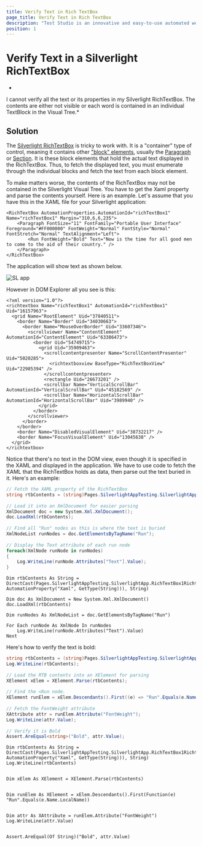 ```yaml
---
title: Verify Text in Rich TextBox
page_title: Verify Text in Rich TextBox
description: "Test Studio is an innovative and easy-to-use automated web, WPF and load testing solution. Test Studio tests support essential technologies like ASP.NET AJAX, Silverlight, PHP and MVC. HTML5, Testing framework, functional testing, performance testing, load testing, exploratory testing, manual testing."
position: 1
---
```

# Verify Text in a Silverlight RichTextBox
*
I cannot verify all the text or its properties in my Silverlight RichTextBox. The contents are either not visible or each word is contained in an individual TextBlock in the Visual Tree.*

## Solution

The <a href="http://msdn.microsoft.com/en-us/library/system.windows.controls.richtextbox%28v=vs.95%29.aspx" target="_blank">Silverlight RichTextBox</a> is tricky to work with. It is a "container" type of control, meaning it contains other <a href="http://msdn.microsoft.com/en-us/library/system.windows.documents.block%28v=vs.95%29.aspx" target="_blank">"block" elements</a>, usually the <a href="http://msdn.microsoft.com/en-us/library/system.windows.documents.paragraph%28v=vs.95%29.aspx" target="_blank">Paragraph</a> or <a href="http://msdn.microsoft.com/en-us/library/system.windows.documents.section%28v=vs.95%29.aspx" target="_blank">Section</a>. It is these block elements that hold the actual text displayed in the RichTextBox. Thus, to fetch the displayed text, you must enumerate through the individual blocks and fetch the text from each block element.

To make matters worse, the contents of the RichTextBox may not be contained in the Silverlight Visual Tree. You have to get the Xaml property and parse the contents yourself. Here is an example. Let's assume that you have this in the XAML file for your Silverlight application:

````XAML
<RichTextBox AutomationProperties.AutomationId="richTextBox1" Name="richTextBox1" Margin="310,6,6,235">
    <Paragraph FontSize="11" FontFamily="Portable User Interface" Foreground="#FF000000" FontWeight="Normal" FontStyle="Normal" FontStretch="Normal" TextAlignment="Left">
        <Run FontWeight="Bold" Text="Now is the time for all good men to come to the aid of their country." />
    </Paragraph>
</RichTextBox>
````


The application will show text as shown below.

![SL app][1]

However in DOM Explorer all you see is this:

````XAML
<?xml version="1.0"?>
<richtextbox Name="richTextBox1" AutomationId="richTextBox1" Uid="16157963">
  <grid Name="RootElement" Uid="37840511">
    <border Name="Border" Uid="34030663">
      <border Name="MouseOverBorder" Uid="33607346">
        <scrollviewer Name="ContentElement" AutomationId="ContentElement" Uid="63386473">
          <border Uid="54749715">
            <grid Uid="35909463">
              <scrollcontentpresenter Name="ScrollContentPresenter" Uid="5020285">
                <richtextboxview BaseType="RichTextBoxView" Uid="22985394" />
              </scrollcontentpresenter>
              <rectangle Uid="26673201" />
              <scrollbar Name="VerticalScrollBar" AutomationId="VerticalScrollBar" Uid="45182569" />
              <scrollbar Name="HorizontalScrollBar" AutomationId="HorizontalScrollBar" Uid="3989940" />
            </grid>
          </border>
        </scrollviewer>
      </border>
    </border>
    <border Name="DisabledVisualElement" Uid="38732217" />
    <border Name="FocusVisualElement" Uid="13045638" />
  </grid>
</richtextbox>
````

Notice that there's no text in the DOM view, even though it is specified in the XAML and displayed in the application. We have to use code to fetch the XAML that the RichTextBox holds as data, then parse out the text buried in it. Here's an example:

````C#
// Fetch the XAML property of the RichTextBox
string rtbContents = (string)Pages.SilverlightAppTesting.SilverlightApp.RichTextBox1Richtextbox.GetProperty(new AutomationProperty("Xaml", typeof(string)));
 
// Load it into an XmlDocument for easier parsing
XmlDocument doc = new System.Xml.XmlDocument();
doc.LoadXml(rtbContents);
 
// Find all "Run" nodes as this is where the text is buried
XmlNodeList runNodes = doc.GetElementsByTagName("Run");
 
// Display the Text attribute of each run node
foreach(XmlNode runNode in runNodes)
{
    Log.WriteLine(runNode.Attributes["Text"].Value);
}
````
````VB
Dim rtbContents As String = DirectCast(Pages.SilverlightAppTesting.SilverlightApp.RichTextBox1Richtextbox.GetProperty(New AutomationProperty("Xaml", GetType(String))), String)
  
Dim doc As XmlDocument = New System.Xml.XmlDocument()
doc.LoadXml(rtbContents)
  
Dim runNodes As XmlNodeList = doc.GetElementsByTagName("Run")
  
For Each runNode As XmlNode In runNodes
    Log.WriteLine(runNode.Attributes("Text").Value)
Next
````

Here's how to verify the text is bold:

````C#
string rtbContents = (string)Pages.SilverlightAppTesting.SilverlightApp.RichTextBox1Richtextbox.GetProperty(new AutomationProperty("Xaml", typeof(string)));
Log.WriteLine(rtbContents);
  
// Load the RTB contents into an XElement for parsing
XElement xElem = XElement.Parse(rtbContents);
 
// Find the <Run node.
XElement runElem = xElem.Descendants().First((e) => "Run".Equals(e.Name.LocalName));
 
// Fetch the FontWeight attribute
XAttribute attr = runElem.Attribute("FontWeight");
Log.WriteLine(attr.Value);
 
// Verify it is Bold
Assert.AreEqual<string>("Bold", attr.Value);
````
````VB
Dim rtbContents As String = DirectCast(Pages.SilverlightAppTesting.SilverlightApp.RichTextBox1Richtextbox.GetProperty(New AutomationProperty("Xaml", GetType(String))), String)
Log.WriteLine(rtbContents)
  

Dim xElem As XElement = XElement.Parse(rtbContents)
  

Dim runElem As XElement = xElem.Descendants().First(Function(e) "Run".Equals(e.Name.LocalName))
  

Dim attr As XAttribute = runElem.Attribute("FontWeight")
Log.WriteLine(attr.Value)
  

Assert.AreEqual(Of String)("Bold", attr.Value)
````

[1]: /img/advanced-topics/coded-samples/silverlight/verify-text-in-rich-textbox/fig1.png
